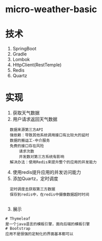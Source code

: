 # micro-weather-basic
# 技术
  1. SpringBoot
  2. Gradle
  3. Lombok
  4. HttpClient(RestTemple)
  5. Redis
  6. Quartz
 # 实现
  1. 获取天气数据
  2. 用户请求返回天气数据
  ```
    数据来源第三方API
    强依赖：导致其他系统调用接口有比较大的延时
    数据的搬运工-中介服务
    免费的接口存在风险
        请求次数
        并发数对第三方系统有影响
    解决办法：使用Redis来提升整个的应用的并发能力
   ```

  4. 使用redis提升应用的并发访问能力
  5. 添加Quartz，定时调度
  ```
    定时调度去获取第三方数据
    保存到redis中，在redis中摄像数据超时时间
    
   ```
  3. 展示
  ```
# Thymeleaf
是一个java语言的模板引擎，面向后端的模板引擎
# Bootstrap
应用不是很强的定制化的界面基本都可以
    
   ```
    
  
